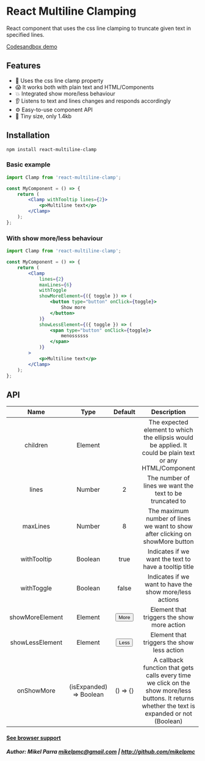 # React Multiline Clamping

React component that uses the css line clamping to truncate given text in specified lines.

[Codesandbox demo](https://codesandbox.io/embed/react-multiline-clamp-luw4q)

## Features

-   🎉 Uses the css line clamp property
-   😱 It works both with plain text and HTML/Components
-   💥 Integrated show more/less behaviour
-   👂 Listens to text and lines changes and responds accordingly
-   ⚙️ Easy-to-use component API
-   🌳 Tiny size, only 1.4kb

## Installation

```shell
npm install react-multiline-clamp
```

### Basic example

```jsx
import Clamp from 'react-multiline-clamp';

const MyComponent = () => {
    return (
        <Clamp withTooltip lines={2}>
            <p>Multiline text</p>
        </Clamp>
    );
};
```

### With show more/less behaviour

```jsx
import Clamp from 'react-multiline-clamp';

const MyComponent = () => {
    return (
        <Clamp
            lines={2}
            maxLines={6}
            withToggle
            showMoreElement={({ toggle }) => (
                <button type="button" onClick={toggle}>
                    Show more
                </button>
            )}
            showLessElement={({ toggle }) => (
                <span type="button" onClick={toggle}>
                    menossssss
                </span>
            )}
        >
            <p>Multiline text</p>
        </Clamp>
    );
};
```

## API

|      Name       |          Type           |               Default               |                                                                   Description                                                                   |
| :-------------: | :---------------------: | :---------------------------------: | :---------------------------------------------------------------------------------------------------------------------------------------------: |
|    children     |         Element         |                                     |                    The expected element to which the ellipsis would be applied. It could be plain text or any HTML/Component                    |
|      lines      |         Number          |                  2                  |                                             The number of lines we want the text to be truncated to                                             |
|    maxLines     |         Number          |                  8                  |                                  The maximum number of lines we want to show after clicking on showMore button                                  |
|   withTooltip   |         Boolean         |                true                 |                                              Indicates if we want the text to have a tooltip title                                              |
|   withToggle    |         Boolean         |                false                |                                             Indicates if we want to have the show more/less actions                                             |
| showMoreElement |         Element         | <button type="button">More</button> |                                                   Element that triggers the show more action                                                    |
| showLessElement |         Element         | <button type="button">Less</button> |                                                   Element that triggers the show less action                                                    |
|   onShowMore    | (isExpanded) => Boolean |              () => {}               | A callback function that gets calls every time we click on the show more/less buttons. It returns whether the text is expanded or not (Boolean) |

#### [See browser support](https://caniuse.com/#feat=mdn-css_properties_-webkit-line-clamp)

##### Author: Mikel Parra <mikelpmc@gmail.com> | <http://github.com/mikelpmc>

